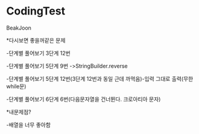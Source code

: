 # CodingTest
BeakJoon

*다시보면 좋을꺼같은 문제

  -단계별 풀어보기 3단계 12번

  -단계별 풀어보기 5단계 9번 ->StringBuilder.reverse

  -단계별 풀어보기 5단계 12번(3단계 12번과 동일 근데 까먹음)-입력 그대로 출력(무한 while문)

  -단계별 풀어보기 6단계 6번(다음문자열을 건너뛴다. 크로아티아 문자)  

*내문제점?
  
  -배열을 너무 좋아함
